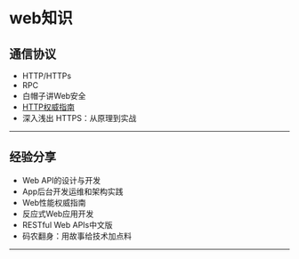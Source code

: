 #   web知识

##  通信协议
-   HTTP/HTTPs
-   RPC
-   ⽩帽⼦讲Web安全
-   [HTTP权威指南](httpz/README.md)
-   深⼊浅出 HTTPS：从原理到实战

----

##  经验分享
-   Web API的设计与开发
-   App后台开发运维和架构实践
-   Web性能权威指南
-   反应式Web应⽤开发
-   RESTful Web APIs中⽂版
-   码农翻身：⽤故事给技术加点料

----
